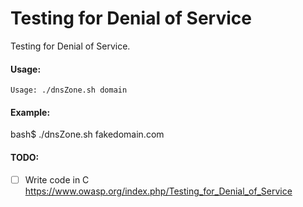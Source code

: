 # Testing for Denial of Service
Testing for Denial of Service.

#### Usage:
```
Usage: ./dnsZone.sh domain

```
#### Example:
bash$ ./dnsZone.sh fakedomain.com


#### TODO:
- [ ] Write code in C
https://www.owasp.org/index.php/Testing_for_Denial_of_Service


